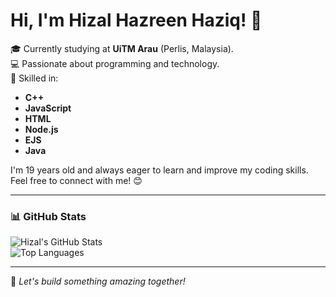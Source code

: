# Hi, I'm Hizal Hazreen Haziq! 👋

🎓 Currently studying at **UiTM Arau** (Perlis, Malaysia).  
💻 Passionate about programming and technology.  
🚀 Skilled in:  
- **C++**  
- **JavaScript**  
- **HTML**  
- **Node.js**  
- **EJS**  
- **Java**  

I'm 19 years old and always eager to learn and improve my coding skills.  
Feel free to connect with me! 😊  

---

### 📊 GitHub Stats  

![Hizal's GitHub Stats](https://github-readme-stats.vercel.app/api?username=Yaekirua&show_icons=true&theme=tokyonight)  
![Top Languages](https://github-readme-stats.vercel.app/api/top-langs/?username=Yaekirua&layout=compact&theme=tokyonight)  

---

🌟 *Let's build something amazing together!*  
